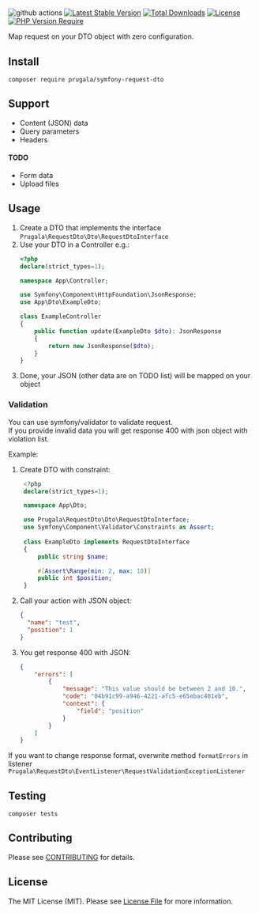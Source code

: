 # 

![github actions](https://github.com/prugala/symfony-request-dto/workflows/Tests/badge.svg)
[![Latest Stable Version](http://poser.pugx.org/prugala/symfony-request-dto/v)](https://packagist.org/packages/prugala/symfony-request-dto)
[![Total Downloads](http://poser.pugx.org/prugala/symfony-request-dto/downloads)](https://packagist.org/packages/prugala/symfony-request-dto)
[![License](http://poser.pugx.org/prugala/symfony-request-dto/license)](https://packagist.org/packages/prugala/symfony-request-dto)
[![PHP Version Require](http://poser.pugx.org/prugala/symfony-request-dto/require/php)](https://packagist.org/packages/prugala/symfony-request-dto)

Map request on your DTO object with zero configuration.
## Install

```shell
composer require prugala/symfony-request-dto
```

## Support

- Content (JSON) data 
- Query parameters 
- Headers

#### TODO
- Form data
- Upload files

## Usage

1. Create a DTO that implements the interface `Prugala\RequestDto\Dto\RequestDtoInterface`
2. Use your DTO in a Controller e.g.:
    ```php 
    <?php
   declare(strict_types=1);
   
   namespace App\Controller;
   
   use Symfony\Component\HttpFoundation\JsonResponse;
   use App\Dto\ExampleDto;
   
   class ExampleController
   {
        public function update(ExampleDto $dto): JsonResponse
        {
            return new JsonResponse($dto);
        }
   }
    ```
5. Done, your JSON (other data are on TODO list) will be mapped on your object

### Validation
You can use symfony/validator to validate request.  
If you provide invalid data you will get response 400 with json object with violation list.  

Example:
1. Create DTO with constraint:
   ```php 
    <?php
    declare(strict_types=1);

    namespace App\Dto;

    use Prugala\RequestDto\Dto\RequestDtoInterface;
    use Symfony\Component\Validator\Constraints as Assert;
    
    class ExampleDto implements RequestDtoInterface
    {
        public string $name;

        #[Assert\Range(min: 2, max: 10)]
        public int $position;
    }
   ```
2. Call your action with JSON object:
    ```json
    {
      "name": "test",
      "position": 1 
   }
    ```
3. You get response 400 with JSON:
    ```json 
   {
        "errors": [
            {
                "message": "This value should be between 2 and 10.",
                "code": "04b91c99-a946-4221-afc5-e65ebac401eb",
                "context": {
                    "field": "position"
                }
            }
        ]
   }
    ```

If you want to change response format, overwrite method `formatErrors` in listener `Prugala\RequestDto\EventListener\RequestValidationExceptionListener`

## Testing

```shell
composer tests
```

## Contributing

Please see [CONTRIBUTING](.github/CONTRIBUTING.md) for details.

## License

The MIT License (MIT). Please see [License File](LICENSE.md) for more information.
